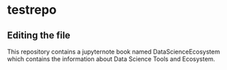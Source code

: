 # testrepo
## Editing the file
This repository contains a jupyternote book named DataScienceEcosystem which contains the information about Data Science Tools and Ecosystem.
